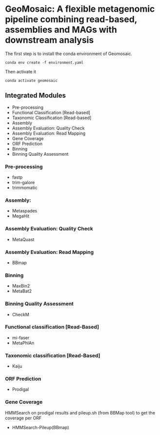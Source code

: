 # GeoMosaic: A flexible metagenomic pipeline combining read-based, assemblies and MAGs with downstream analysis

The first step is to install the conda environment of Geomosaic.
```
conda env create -f environment.yaml
```
Then activate it
```
conda activate geomosaic
```

## Integrated Modules

<ul>
  <li>Pre-processing</li>
  <li>Functional Classification [Read-based]</li>
  <li>Taxonomic Classification [Read-based]</li>
  <li>Assembly</li>
  <li>Assembly Evaluation: Quality Check</li>
  <li>Assembly Evaluation: Read Mapping</li>
  <li>Gene Coverage</li>
  <li>ORF Prediction</li>
  <li>Binning</li>
  <li>Binning Quality Assessment</li>
</ul>

### Pre-processing
- fastp
- trim-galore
- trimmomatic

### Assembly: 
- Metaspades
- MegaHit

### Assembly Evaluation: Quality Check
- MetaQuast

### Assembly Evaluation: Read Mapping
- BBmap

### Binning
- MaxBin2
- MetaBat2

### Binning Quality Assessment
- CheckM

### Functional classification [Read-Based]
- mi-faser
- MetaPhlAn

### Taxonomic classification [Read-Based]
- Kaiju

### ORF Prediction
- Prodigal

### Gene Coverage
HMMSearch on prodigal results and pileup.sh (from BBMap tool) to get the coverage per ORF
- HMMSearch-Pileup(BBmap)